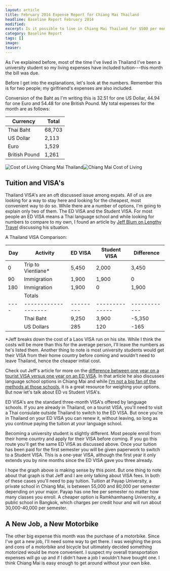 ```yaml
---
layout: article
title: February 2014 Expense Report for Chiang Mai Thailand
headline: Baseline Report February 2014
modified:
excerpt: Is it possible to live in Chiang Mai Thailand for $500 per month? Not this month. Check out the Baseline Report for the details.
category: Baseline Report
tags: []
image:
teaser:
---
```


As I've explained before, most of the time I've lived in Thailand I've been a university student so my living expenses have included tuition---this month the bill was due.

Before I get into the explanations, let's look at the numbers. Remember this is for two people; my girlfriend's expenses are also included.

Conversion of the Baht as I'm writing this is 32.51 for one US Dollar, 44.94 for one Euro and 54.48 for one British Pound. My total expenses for the month are as follows:

|Currency      |Total   |
|--------------|--------|
|Thai Baht     |68,703  |
|US Dollar     |2,113   |
|Euro          |1,529   |
|British Pound |1,261   |

![Cost of Living Chiang Mai Thailand](http://bradonomics.com/baseline-report-february-2014/Chiang-Mai-Spending-Category-List-Feb-2014.jpg)![Chiang Mai Cost of Living](http://bradonomics.com/baseline-report-february-2014/Chiang-Mai-Spending-Graph-Feb-2014.jpg)

## Tuition and VISA's

Thailand VISA's are an oft discussed issue among expats. All of us are looking for a way to stay here and looking for the cheapest, most convenient way to do so. While there are a number of options, I'm going to explain only two of them. The ED VISA and the Student VISA. For most people an ED VISA means a Thai language school and while looking for numbers to compare to my own, I found an article by [Jeff Blum on Lengthy Travel](http://www.lengthytravel.com/studying-thai-in-chiang-mai-advice-from-a-long-term-chiang-mai-resident/) discussing his situation.

A Thailand VISA Comparison:

|Day |Activity           | ED VISA | Student VISA | Difference |
|----|-------------------|---------|--------------|------------|
|0   |Trip to Vientiane* |5,450    |2,000         |3,450       |
|90  |Immigration        |1,900    |1,900         |0           |
|180 |Immigration        |1,900    |0             |1,900       |
|    |Totals             |         |              |            |
|----|-------------------|---------|--------------|------------|
|    |Thai Baht          |9,250    |3,900         |-5,350      |
|    |US Dollars         |285      |120           |-165        |


*Jeff breaks down the cost of a Laos VISA run on his site. While I think the costs will be more than this for the average person, I'll leave the numbers as he's listed them. Another thing to note is most university students would get their VISA from their home country before coming and wouldn't need to leave Thailand, hence the cheaper initial cost.

Check out Jeff's article for more on the [difference between one year on a tourist VISA versus one year on an ED VISA](http://www.lengthytravel.com/studying-thai-in-chiang-mai-advice-from-a-long-term-chiang-mai-resident/). In that article he also discusses language school options in Chiang Mai and while [I'm not a big fan of the methods at those schools](http://bradonomics.com/stupid-learn-second-language/), it is a great resource for weighing your options. But now let's talk about ED vs Student VISA's.

ED VISA's are the standard three-month VISA's offered by language schools. If you are already in Thailand, on a tourist VISA, you'll need to visit a Thai consulate outside Thailand to switch to the ED VISA. But once you're in Thailand on your ED VISA you can renew it, without leaving, so long as you continue paying the tuition at your language school.

Becoming a university student is slightly different. Most people enroll from their home country and apply for their VISA before coming. If you go this route you'll get the same ED VISA as discussed above. Once your tuition has been paid for the first semester you will be given paperwork to switch to a Student VISA. This is a one-year VISA, although the first year it only extends you by nine months since the ED VISA gave you three already.

I hope the graph above is making sense by this point. But one thing to note about that graph is that Jeff and I are only talking about VISA fees. In both of these cases you'll need to pay tuition. Tuition at Payap University, a private school in Chiang Mai, is between 55,000 and 80,000 per semester depending on your major. Payap has one fee per semester no matter how many classes you enroll. A cheaper option is Ramkhamhaeng University, a public school in Bangkok, which charges per credit hour and will run about 30,000-40,000 per semester.

## A New Job, a New Motorbike

The other big expense this month was the purchase of a motorbike. Since I've got a new job, I'll need some way to get there. I was weighing the pros and cons of a motorbike and bicycle but ultimately decided something motorized would be more convenient. I suspect my overall transportation expenses will go up and if I didn't have a job I wouldn't have bought one. I think Chiang Mai is easy enough to get around without your own bike.
